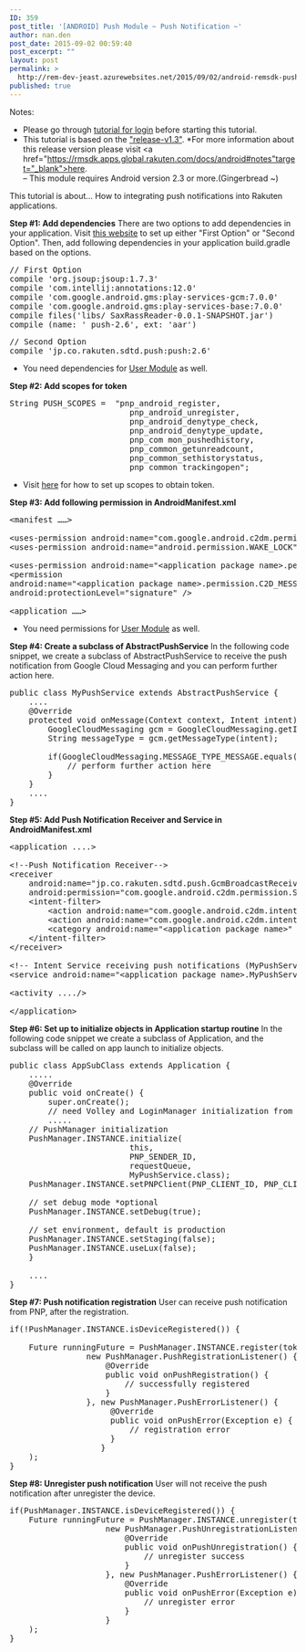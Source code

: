 ```yaml
---
ID: 359
post_title: '[ANDROID] Push Module ~ Push Notification ~'
author: nan.den
post_date: 2015-09-02 00:59:40
post_excerpt: ""
layout: post
permalink: >
  http://rem-dev-jeast.azurewebsites.net/2015/09/02/android-remsdk-push-modulen-push-notification/
published: true
---
```

Notes: 
- Please go through <a href="http://rem-dev-jeast.azurewebsites.net/2015/08/28/android-remsdk-user-module-login/">tutorial for login</a> before starting this tutorial.
- This tutorial is based on the <a href="https://rmsdk.blob.core.windows.net/rmsdkcontainer/rmsdk-android-v1.3.0.zip?st=2015-09-02T02%3A09%3A25Z&se=2015-09-02T02%3A29%3A25Z&sp=r&sv=2014-02-14&sr=b&sig=lFXg3GzyTekz%2Bn3bfS59rC%2FryDaRcxUrIzDtD6RNjvY%3D">"release-v1.3"</a>. 
*For more information about this release version please visit <a href="https://rmsdk.apps.global.rakuten.com/docs/android#notes"target="_blank">here</a>.  
– This module requires Android version 2.3 or more.(Gingerbread ~) 

This tutorial is about…
How to integrating push notifications into Rakuten applications.

<strong>Step #1: Add dependencies</strong>
There are two options to add dependencies in your application.
Visit <a href="https://rakuten.atlassian.net/wiki/pages/viewpage.action?pageId=225183560" target="_blank">this website</a> to set up either "First Option" or "Second Option". Then, add following dependencies in your application build.gradle based on the options.
 
<pre class="lang:java decode:true " title="@build.gradle#dependencies " >// First Option
compile 'org.jsoup:jsoup:1.7.3'
compile 'com.intellij:annotations:12.0'
compile 'com.google.android.gms:play-services-gcm:7.0.0'
compile 'com.google.android.gms:play-services-base:7.0.0'
compile files('libs/ SaxRassReader-0.0.1-SNAPSHOT.jar')
compile (name: ' push-2.6', ext: 'aar')
</pre> 

 
<pre class="lang:java decode:true " title="@build.gradle#dependencies " >// Second Option
compile 'jp.co.rakuten.sdtd.push:push:2.6'
</pre> 

* You need dependencies for <a href="http://rem-dev-jeast.azurewebsites.net/2015/08/28/android-remsdk-user-module-login/">User Module</a> as well.

<strong>Step #2: Add scopes for token </strong>
 
<pre class="lang:java decode:true " title="@AppSubclass#memberVariable " >String PUSH_SCOPES =	"pnp_android_register,
                         pnp_android_unregister,
                         pnp_android_denytype_check,
                         pnp_android_denytype_update,
                         pnp_com mon_pushedhistory,
                         pnp_common_getunreadcount,
                         pnp_common_sethistorystatus,
                         pnp_common_trackingopen";
</pre> 
* Visit <a href="http://rem-dev-jeast.azurewebsites.net/2015/08/31/android-remsdk-user-module-obtain-token/">here</a> for how to set up scopes to obtain token.

<strong>Step #3: Add following permission in AndroidManifest.xml</strong>
 
<pre class="lang:java decode:true " title="@AndroidManifest.xml" >&lt;manifest ……&gt;

&lt;uses-permission android:name="com.google.android.c2dm.permission.RECEIVE" /&gt;   
&lt;uses-permission android:name="android.permission.WAKE_LOCK" /&gt;

&lt;uses-permission android:name="&lt;application package name&gt;.permission.C2D_MESSAGE" /&gt;
&lt;permission   
android:name="&lt;application package name&gt;.permission.C2D_MESSAGE"
android:protectionLevel="signature" /&gt;

&lt;application ……&gt;
</pre> 
* You need permissions for <a href="http://rem-dev-jeast.azurewebsites.net/2015/08/28/android-remsdk-user-module-login/">User Module</a> as well.

<strong>Step #4: Create a subclass of AbstractPushService</strong>
In the following code snippet, we create a subclass of AbstractPushService to receive the push notification from Google Cloud Messaging and you can perform further action here.

 
<pre class="lang:java decode:true " title="@MyPushService " >public class MyPushService extends AbstractPushService {
    ....
    @Override
    protected void onMessage(Context context, Intent intent) {
        GoogleCloudMessaging gcm = GoogleCloudMessaging.getInstance(context);
        String messageType = gcm.getMessageType(intent);

        if(GoogleCloudMessaging.MESSAGE_TYPE_MESSAGE.equals(messageType)) {
            // perform further action here
        }
    }
    ....
}
</pre> 
<strong>Step #5: Add Push Notification Receiver and Service in AndroidManifest.xml</strong>
 
<pre class="lang:java decode:true " title="@AndroidManifest.xml" >&lt;application ....&gt;

&lt;!--Push Notification Receiver--&gt;
&lt;receiver 
    android:name="jp.co.rakuten.sdtd.push.GcmBroadcastReceiver"  
    android:permission="com.google.android.c2dm.permission.SEND"&gt;   
    &lt;intent-filter&gt;       
        &lt;action android:name="com.google.android.c2dm.intent.RECEIVE" /&gt;
        &lt;action android:name="com.google.android.c2dm.intent.REGISTRATION" /&gt;       
        &lt;category android:name="&lt;application package name&gt;" /&gt;   
    &lt;/intent-filter&gt;
&lt;/receiver&gt;

&lt;!-- Intent Service receiving push notifications (MyPushService extends to jp.co.rakuten.sdtd.push.AbstractPushService) --&gt;
&lt;service android:name="&lt;application package name&gt;.MyPushService" /&gt;

&lt;activity ..../&gt;

&lt;/application&gt;
</pre> 

<strong>Step #6: Set up to initialize objects in Application startup routine</strong>
In the following code snippet we create a subclass of Application, and the subclass will be called on app launch to initialize objects.
 
<pre class="lang:java decode:true " title="@AppSubclass" >public class AppSubClass extends Application {
    .....
    @Override
    public void onCreate() {
        super.onCreate();
        // need Volley and LoginManager initialization from User Module as well
        .....
    // PushManager initialization
    PushManager.INSTANCE.initialize(
                         this, 
                         PNP_SENDER_ID, 
                         requestQueue, 
                         MyPushService.class);
    PushManager.INSTANCE.setPNPClient(PNP_CLIENT_ID, PNP_CLIENT_SECRET);

    // set debug mode *optional 
    PushManager.INSTANCE.setDebug(true);

    // set environment, default is production
    PushManager.INSTANCE.setStaging(false);
    PushManager.INSTANCE.useLux(false);
    }

    ....
}
</pre> 
<strong>Step #7: Push notification registration</strong>
User can receive push notification from PNP, after the registration.
 
<pre class="lang:java decode:true " title="@MainActivity" >if(!PushManager.INSTANCE.isDeviceRegistered()) {

    Future runningFuture = PushManager.INSTANCE.register(token,
                new PushManager.PushRegistrationListener() {
                    @Override
                    public void onPushRegistration() {
                        // successfully registered 
                    }
                }, new PushManager.PushErrorListener() {
                     @Override
                     public void onPushError(Exception e) {
                         // registration error
                     }
                   }
    );
}
</pre> 
<strong>Step #8: Unregister push notification</strong>
User will not receive the push notification after unregister the device.

 
<pre class="lang:java decode:true " title="@MainActivity" >if(PushManager.INSTANCE.isDeviceRegistered()) {
    Future runningFuture = PushManager.INSTANCE.unregister(token,
                    new PushManager.PushUnregistrationListener() {
                        @Override
                        public void onPushUnregistration() {
                            // unregister success
                        }
                    }, new PushManager.PushErrorListener() {
                        @Override
                        public void onPushError(Exception e) {
                            // unregister error
                        }
                    }
    );
}
</pre> 


